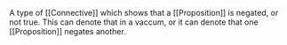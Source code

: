 A type of [[Connective]] which shows that a [[Proposition]] is negated, or not true.
This can denote that in a vaccum, or it can denote that one [[Proposition]] negates another.